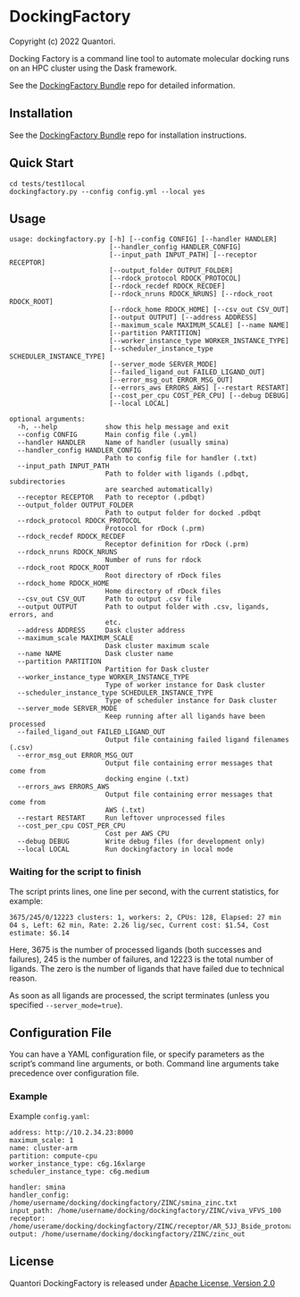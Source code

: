 # DockingFactory 

Copyright (c) 2022 Quantori.

Docking Factory is a command line tool to automate molecular docking runs on an HPC cluster using the Dask framework. 

See the [DockingFactory Bundle](https://github.com/quantori/scip-dockingfactory-bundle) repo for detailed information.

## Installation

See the [DockingFactory Bundle](https://github.com/quantori/scip-dockingfactory-bundle) repo for installation instructions.

## Quick Start

```
cd tests/test1local
dockingfactory.py --config config.yml --local yes
```

## Usage

```
usage: dockingfactory.py [-h] [--config CONFIG] [--handler HANDLER]
                         [--handler_config HANDLER_CONFIG]
                         [--input_path INPUT_PATH] [--receptor RECEPTOR]
                         [--output_folder OUTPUT_FOLDER]
                         [--rdock_protocol RDOCK_PROTOCOL]
                         [--rdock_recdef RDOCK_RECDEF]
                         [--rdock_nruns RDOCK_NRUNS] [--rdock_root RDOCK_ROOT]
                         [--rdock_home RDOCK_HOME] [--csv_out CSV_OUT]
                         [--output OUTPUT] [--address ADDRESS]
                         [--maximum_scale MAXIMUM_SCALE] [--name NAME]
                         [--partition PARTITION]
                         [--worker_instance_type WORKER_INSTANCE_TYPE]
                         [--scheduler_instance_type SCHEDULER_INSTANCE_TYPE]
                         [--server_mode SERVER_MODE]
                         [--failed_ligand_out FAILED_LIGAND_OUT]
                         [--error_msg_out ERROR_MSG_OUT]
                         [--errors_aws ERRORS_AWS] [--restart RESTART]
                         [--cost_per_cpu COST_PER_CPU] [--debug DEBUG]
                         [--local LOCAL]

optional arguments:
  -h, --help            show this help message and exit
  --config CONFIG       Main config file (.yml)
  --handler HANDLER     Name of handler (usually smina)
  --handler_config HANDLER_CONFIG
                        Path to config file for handler (.txt)
  --input_path INPUT_PATH
                        Path to folder with ligands (.pdbqt, subdirectories
                        are searched automatically)
  --receptor RECEPTOR   Path to receptor (.pdbqt)
  --output_folder OUTPUT_FOLDER
                        Path to output folder for docked .pdbqt
  --rdock_protocol RDOCK_PROTOCOL
                        Protocol for rDock (.prm)
  --rdock_recdef RDOCK_RECDEF
                        Receptor definition for rDock (.prm)
  --rdock_nruns RDOCK_NRUNS
                        Number of runs for rdock
  --rdock_root RDOCK_ROOT
                        Root directory of rDock files
  --rdock_home RDOCK_HOME
                        Home directory of rDock files
  --csv_out CSV_OUT     Path to output .csv file
  --output OUTPUT       Path to output folder with .csv, ligands, errors, and
                        etc.
  --address ADDRESS     Dask cluster address
  --maximum_scale MAXIMUM_SCALE
                        Dask cluster maximum scale
  --name NAME           Dask cluster name
  --partition PARTITION
                        Partition for Dask cluster
  --worker_instance_type WORKER_INSTANCE_TYPE
                        Type of worker instance for Dask cluster
  --scheduler_instance_type SCHEDULER_INSTANCE_TYPE
                        Type of scheduler instance for Dask cluster
  --server_mode SERVER_MODE
                        Keep running after all ligands have been processed
  --failed_ligand_out FAILED_LIGAND_OUT
                        Output file containing failed ligand filenames (.csv)
  --error_msg_out ERROR_MSG_OUT
                        Output file containing error messages that come from
                        docking engine (.txt)
  --errors_aws ERRORS_AWS
                        Output file containing error messages that come from
                        AWS (.txt)
  --restart RESTART     Run leftover unprocessed files
  --cost_per_cpu COST_PER_CPU
                        Cost per AWS CPU
  --debug DEBUG         Write debug files (for development only)
  --local LOCAL         Run dockingfactory in local mode
```

### Waiting for the script to finish

The script prints lines, one line per second, with the current statistics, for example:
```
3675/245/0/12223 clusters: 1, workers: 2, CPUs: 128, Elapsed: 27 min 04 s, Left: 62 min, Rate: 2.26 lig/sec, Current cost: $1.54, Cost estimate: $6.14
```
Here, 3675 is the number of processed ligands (both successes and failures), 245 is the number of failures, and 12223 is the total number of ligands. The zero is the number of ligands that have failed due to technical reason.

As soon as all ligands are processed, the script terminates (unless you specified `--server_mode=true`).


## Configuration File

You can have a YAML configuration file, or specify parameters as the script’s command line arguments, or both. Command line arguments take precedence over configuration file.

### Example

Example `config.yaml`:

```
address: http://10.2.34.23:8000
maximum_scale: 1
name: cluster-arm
partition: compute-cpu
worker_instance_type: c6g.16xlarge
scheduler_instance_type: c6g.medium

handler: smina
handler_config: /home/username/docking/dockingfactory/ZINC/smina_zinc.txt
input_path: /home/username/docking/dockingfactory/ZINC/viva_VFVS_100
receptor: /home/userame/docking/dockingfactory/ZINC/receptor/AR_5JJ_Bside_protonated.pdbqt
output: /home/username/docking/dockingfactory/ZINC/zinc_out
```

## License

Quantori DockingFactory is released under [Apache License, Version 2.0](LICENSE.md)
